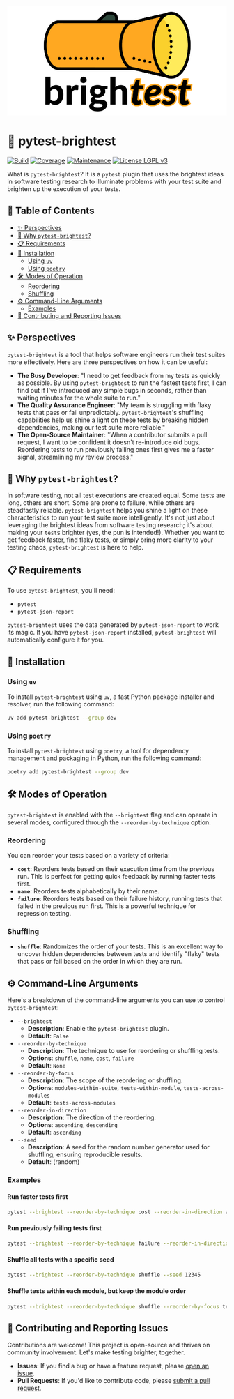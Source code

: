 <p align="center">
  <img src="https://github.com/AstuteSource/pytest-brightest/blob/main/.github/images/pytest-brightest-logo.svg" alt="pytest-brightest Logo"
    title="pytest-brightest Logo" />
</p>

# 🔦 pytest-brightest

[![Build](https://github.com/AstuteSource/pytest-brightest/actions/workflows/build.yml/badge.svg)](https://github.com/AstuteSource/pytest-brightest/actions/workflows/build.yml)
[![Coverage](https://img.shields.io/badge/dynamic/json?color=brightgreen&label=coverage&query=%24.totals.percent_covered_display&suffix=%25&url=https%3A//raw.githubusercontent.com/wiki/AstuteSource/pytest-brightest/coverage.json)](https://github.com/AstuteSource/pytest-brightest)
[![Maintenance](https://img.shields.io/badge/maintained%3F-Yes-blue.svg)](https://github.com/AstuteSource/pytest-brightest/graphs/commit-activity)
[![License LGPL v3](https://img.shields.io/badge/license-LGPL%20v3-blue.svg)](https://www.gnu.org/licenses/lgpl-3.0)

What is `pytest-brightest`? It is a `pytest` plugin that uses the brightest
ideas in software testing research to illuminate problems with your test suite
and brighten up the execution of your tests.

## 📖 Table of Contents

- [✨ Perspectives](#-perspectives)
- [🚀 Why `pytest-brightest`?](#-why-pytest-brightest)
- [📋 Requirements](#-requirements)
- [💾 Installation](#-installation)
  - [Using `uv`](#using-uv)
  - [Using `poetry`](#using-poetry)
- [🛠️ Modes of Operation](#️-modes-of-operation)
  - [Reordering](#reordering)
  - [Shuffling](#shuffling)
- [⚙️ Command-Line Arguments](#️-command-line-arguments)
  - [Examples](#examples)
- [🤝 Contributing and Reporting Issues](#-contributing-and-reporting-issues)

## ✨ Perspectives

`pytest-brightest` is a tool that helps software engineers run their test
suites more effectively. Here are three perspectives on how it can be useful:

- **The Busy Developer**: "I need to get feedback from my tests as quickly as
possible. By using `pytest-brightest` to run the fastest tests first, I can find
out if I've introduced any simple bugs in seconds, rather than waiting minutes
for the whole suite to run."
- **The Quality Assurance Engineer**: "My team is struggling with flaky tests
that pass or fail unpredictably. `pytest-brightest`'s shuffling capabilities
help us shine a light on these tests by breaking hidden dependencies, making our
test suite more reliable."
- **The Open-Source Maintainer**: "When a contributor submits a pull request, I
want to be confident it doesn't re-introduce old bugs. Reordering tests to run
previously failing ones first gives me a faster signal, streamlining my review
process."

## 🚀 Why `pytest-brightest`?

In software testing, not all test executions are created equal. Some tests are
long, others are short. Some are prone to failure, while others are steadfastly
reliable. `pytest-brightest` helps you shine a light on these characteristics
to run your test suite more intelligently. It's not just about leveraging the
brightest ideas from software testing research; it's about making your `test`s
brighter (yes, the pun is intended!). Whether you want to get feedback faster,
find flaky tests, or simply bring more clarity to your testing chaos,
`pytest-brightest` is here to help.

## 📋 Requirements

To use `pytest-brightest`, you'll need:

- `pytest`
- `pytest-json-report`

`pytest-brightest` uses the data generated by `pytest-json-report` to work its
magic. If you have `pytest-json-report` installed, `pytest-brightest` will
automatically configure it for you.

## 💾 Installation

### Using `uv`

To install `pytest-brightest` using `uv`, a fast Python package installer and
resolver, run the following command:

```bash
uv add pytest-brightest --group dev
```

### Using `poetry`

To install `pytest-brightest` using `poetry`, a tool for dependency management
and packaging in Python, run the following command:

```bash
poetry add pytest-brightest --group dev
```

## 🛠️ Modes of Operation

`pytest-brightest` is enabled with the `--brightest` flag and can operate in
several modes, configured through the `--reorder-by-technique` option.

### Reordering

You can reorder your tests based on a variety of criteria:

- **`cost`**: Reorders tests based on their execution time from the previous
run. This is perfect for getting quick feedback by running faster tests first.
- **`name`**: Reorders tests alphabetically by their name.
- **`failure`**: Reorders tests based on their failure history, running tests
that failed in the previous run first. This is a powerful technique for
regression testing.

### Shuffling

- **`shuffle`**: Randomizes the order of your tests. This is an excellent way to
uncover hidden dependencies between tests and identify "flaky" tests that pass
or fail based on the order in which they are run.

## ⚙️ Command-Line Arguments

Here's a breakdown of the command-line arguments you can use to control
`pytest-brightest`:

- `--brightest`
    - **Description**: Enable the `pytest-brightest` plugin.
    - **Default**: `False`
- `--reorder-by-technique`
    - **Description**: The technique to use for reordering or shuffling tests.
    - **Options**: `shuffle`, `name`, `cost`, `failure`
    - **Default**: `None`
- `--reorder-by-focus`
    - **Description**: The scope of the reordering or shuffling.
    - **Options**: `modules-within-suite`, `tests-within-module`,
    `tests-across-modules`
    - **Default**: `tests-across-modules`
- `--reorder-in-direction`
    - **Description**: The direction of the reordering.
    - **Options**: `ascending`, `descending`
    - **Default**: `ascending`
- `--seed`
    - **Description**: A seed for the random number generator used for
    shuffling, ensuring reproducible results.
    - **Default**: (random)

### Examples

#### Run faster tests first

```bash
pytest --brightest --reorder-by-technique cost --reorder-in-direction ascending
```

#### Run previously failing tests first

```bash
pytest --brightest --reorder-by-technique failure --reorder-in-direction descending
```

#### Shuffle all tests with a specific seed

```bash
pytest --brightest --reorder-by-technique shuffle --seed 12345
```

#### Shuffle tests within each module, but keep the module order

```bash
pytest --brightest --reorder-by-technique shuffle --reorder-by-focus tests-within-module
```

## 🤝 Contributing and Reporting Issues

Contributions are welcome! This project is open-source and thrives on community
involvement. Let's make testing brighter, together.

- **Issues**: If you find a bug or have a feature request, please [open an
issue](https://github.com/AstuteSource/pytest-brightest/issues).
- **Pull Requests**: If you'd like to contribute code, please [submit a pull
request](https://github.com/AstuteSource/pytest-brightest/pulls).
